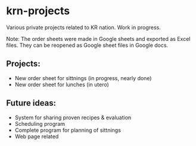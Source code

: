 # krn-projects
Various private projects related to KR nation. Work in progress.

Note: The order sheets were made in Google sheets and exported as Excel files. They can be reopened as Google sheet files in Google docs.

## Projects:
- New order sheet for sittnings (in progress, nearly done)
- New order sheet for lunches (in utero)

## Future ideas: 
- System for sharing proven recipes & evaluation
- Scheduling program
- Complete program for planning of sittnings
- Web page related
